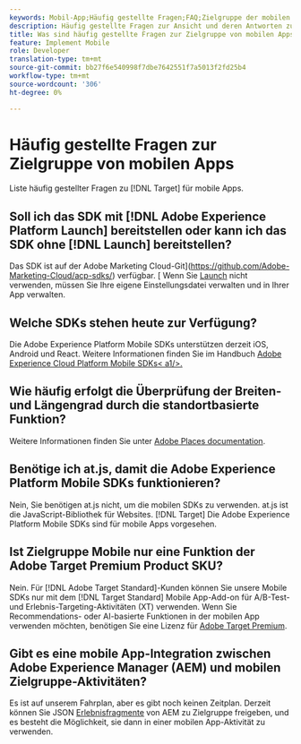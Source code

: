 ```yaml
---
keywords: Mobil-App;Häufig gestellte Fragen;FAQ;Zielgruppe der mobilen App
description: Häufig gestellte Fragen zur Ansicht und deren Antworten zu Adobe Target für mobile Apps
title: Was sind häufig gestellte Fragen zur Zielgruppe von mobilen Apps?
feature: Implement Mobile
role: Developer
translation-type: tm+mt
source-git-commit: bb27f6e540998f7dbe7642551f7a5013f2fd25b4
workflow-type: tm+mt
source-wordcount: '306'
ht-degree: 0%

---
```



# Häufig gestellte Fragen zur Zielgruppe von mobilen Apps

Liste häufig gestellter Fragen zu [!DNL Target] für mobile Apps.

## Soll ich das SDK mit [!DNL Adobe Experience Platform Launch] bereitstellen oder kann ich das SDK ohne [!DNL Launch] bereitstellen?

Das SDK ist auf der Adobe Marketing Cloud-Git](https://github.com/Adobe-Marketing-Cloud/acp-sdks/) verfügbar. [ Wenn Sie [Launch](https://experienceleague.adobe.com/docs/launch/using/overview.html) nicht verwenden, müssen Sie Ihre eigene Einstellungsdatei verwalten und in Ihrer App verwalten.

## Welche SDKs stehen heute zur Verfügung?

Die Adobe Experience Platform Mobile SDKs unterstützen derzeit iOS, Android und React. Weitere Informationen finden Sie im Handbuch [Adobe Experience Cloud Platform Mobile SDKs&lt; a1/>.](https://aep-sdks.gitbook.io/docs/)

## Wie häufig erfolgt die Überprüfung der Breiten- und Längengrad durch die standortbasierte Funktion?

Weitere Informationen finden Sie unter [Adobe Places documentation](https://placesdocs.com/places-services-by-adobe-documentation/).

## Benötige ich at.js, damit die Adobe Experience Platform Mobile SDKs funktionieren?

Nein, Sie benötigen at.js nicht, um die mobilen SDKs zu verwenden. at.js ist die JavaScript-Bibliothek für Websites. [!DNL Target] Die Adobe Experience Platform Mobile SDKs sind für mobile Apps vorgesehen.

## Ist Zielgruppe Mobile nur eine Funktion der Adobe Target Premium Product SKU?

Nein. Für [!DNL Adobe Target Standard]-Kunden können Sie unsere Mobile SDKs nur mit dem [!DNL Target Standard] Mobile App-Add-on für A/B-Test- und Erlebnis-Targeting-Aktivitäten (XT) verwenden. Wenn Sie Recommendations- oder AI-basierte Funktionen in der mobilen App verwenden möchten, benötigen Sie eine Lizenz für [Adobe Target Premium](/help/c-intro/intro.md#premium).

## Gibt es eine mobile App-Integration zwischen Adobe Experience Manager (AEM) und mobilen Zielgruppe-Aktivitäten?

Es ist auf unserem Fahrplan, aber es gibt noch keinen Zeitplan. Derzeit können Sie JSON [Erlebnisfragmente](/help/c-experiences/c-manage-content/aem-experience-fragments.md) von AEM zu Zielgruppe freigeben, und es besteht die Möglichkeit, sie dann in einer mobilen App-Aktivität zu verwenden.
